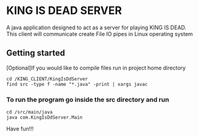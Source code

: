 # KING IS DEAD SERVER
A java application designed to act as a server for playing KING IS DEAD.
This client will communicate create File IO pipes in Linux operating system

## Getting started

\[Optional\]If you would like to compile files run in project home directory
```
cd /KING_CLIENT/KingIsDdServer
find src -type f -name "*.java" -print | xargs javac
```

### To run the program go inside the src directory and run

```
cd /src/main/java
java com.KingIsDdServer.Main
```

Have fun!!!
